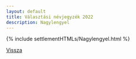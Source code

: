 ```yaml
---
layout: default
title: Választási névjegyzék 2022
description: Nagylengyel
---
```


{% include settlementHTMLs/Nagylengyel.html %}

[Vissza](./)